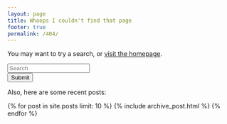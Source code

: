 ```yaml
---
layout: page
title: Whoops I couldn't find that page
footer: true
permalink: /404/
---
```


You may want to try a search, or [visit the homepage](/).

<form class="" role="search" method='get' action="http://google.com/search">
	<input type="hidden" name="q" value="site:dausha.net" />
	<div class='row'>
		<div class="form-group col-xs-4">
		  <input class="search form-control" type="text" name="q" results="0" placeholder="Search" />
		</div>
		<div class='col-xs-2'>
		<button type="submit" class="btn btn-default">Submit</button>
		</div>
	</div>
</form>

Also, here are some recent posts:

<div id="blog_wrapper" class="missing">
  {% for post in site.posts limit: 10 %}
  {% include archive_post.html %}
  {% endfor %}
</div>
